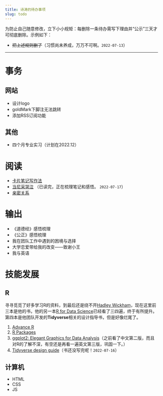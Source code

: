 ```yaml
---
title: 诗涛的待办事项
slug: todo
---
```


为防止自己随意修改，立下小小规矩：每删除一条待办需写下理由并“公示”三天才可彻底删除。示例如下：

- ~~把上述规则删了~~（习惯尚未养成，万万不可啊。`2022-07-13`）

---

# 事务

## 网站

- 设计logo
- goldMark下脚注无法跳转
- 添加RSS订阅功能

## 其他

- 四个月专业实习（计划在2022.12）

# 阅读

- [卡片笔记写作法](https://book.douban.com/subject/35503571/)
- [当尼采哭泣](https://book.douban.com/subject/27018918/) （已读完，正在梳理笔记和感悟。 `2022-07-17`）
- [亲密关系](https://book.douban.com/subject/26585065/)

# 输出

- 《道德经》感悟梳理
- 《公正》感悟梳理
- 我在团队工作中遇到的困境与选择
- 大学恋爱带给我的改变——致谢小王
- 我与英语

# 技能发展

## R

寻寻觅觅了好多学习R的资料，到最后还是绕不开[Hadley Wickham](https://hadley.nz/)，现在这里前三本是他的书，他的另一本[R for Data Science](https://r4ds.had.co.nz/)已经看了三四遍，终于有所提升。第四本是他团队开发的**Tidyverse**相关的设计指导书，但是好像烂尾了。

1. [Advance R](https://adv-r.hadley.nz/)
1. [R Packages](https://r-pkgs.org/)
1. [ggplot2: Elegant Graphics for Data Analysis](https://ggplot2-book.org/)（之前看了中文第二版，而且对R的了解不深，有空还是再看一遍英文第三版，巩固一下。）
1. [Tidyverse design guide](https://principles.tidyverse.org/)（书还没写完呢！`2022-07-16`）

## 计算机

- HTML
- CSS
- JS
